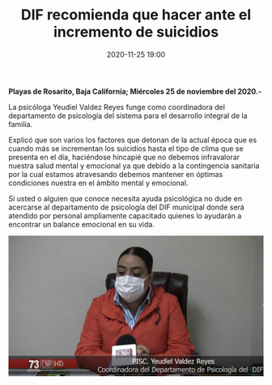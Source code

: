 ﻿---
layout: blog
title:  "DIF recomienda que hacer ante el incremento de suicidios"
date:  2020-11-25 19:00
categories: rosarito
permalink: /:categories/:title:output_ext
image: /img/cnr/dif.jpg
autor: 
---


**Playas de Rosarito, Baja California; Miércoles 25 de noviembre del 2020.-**


La psicóloga Yeudiel Valdez Reyes funge como coordinadora del departamento de psicología del sistema para el desarrollo integral de la familia.


Explicó que son varios los factores que detonan de la actual época que es cuando más se incrementan los suicidios hasta el tipo de clima que se presenta en el día, haciéndose hincapié que no debemos infravalorar nuestra salud mental y emocional ya que debido a la contingencia sanitaria por la cual estamos atravesando debemos mantener en óptimas condiciones nuestra en el ámbito mental y emocional.


Si usted o alguien que conoce necesita ayuda psicológica no dude en acercarse al departamento de psicología del DIF municipal donde será atendido por personal ampliamente capacitado quienes lo ayudarán a encontrar un balance emocional en su vida.

<div id="carouselExampleSlidesOnly" class="carousel slide" data-ride="carousel">
  <div class="carousel-inner">
    <div class="carousel-item active">
       <img class="d-block w-100" src="/img/cnr/dif.jpg" loading="lazy"  alt="DIF recomienda que hacer ante el incremento de suicidios">
    </div>           
  </div>
</div>